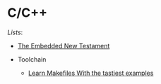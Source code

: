 # C/C++

_Lists_:

- [The Embedded New Testament](https://theembeddedgeorge.github.io/theEmbeddedNewTestament.github.io/)

- Toolchain
  - [Learn Makefiles With the tastiest examples](https://makefiletutorial.com/)
